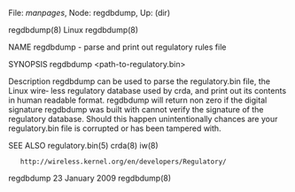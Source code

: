 File: *manpages*,  Node: regdbdump,  Up: (dir)

regdbdump(8)                         Linux                        regdbdump(8)



NAME
       regdbdump - parse and print out regulatory rules file

SYNOPSIS
       regdbdump <path-to-regulatory.bin>





Description
       regdbdump can be used to parse the regulatory.bin file, the Linux wire‐
       less regulatory database used by crda, and print out its contents in
       human readable format.  regdbdump will return non zero if the digital
       signature regdbdump was built with cannot verify the signature of the
       regulatory database.  Should this happen unintentionally chances are
       your regulatory.bin file is corrupted or has been tampered with.


SEE ALSO
       regulatory.bin(5) crda(8) iw(8)

       http://wireless.kernel.org/en/developers/Regulatory/



regdbdump                       23 January 2009                   regdbdump(8)
